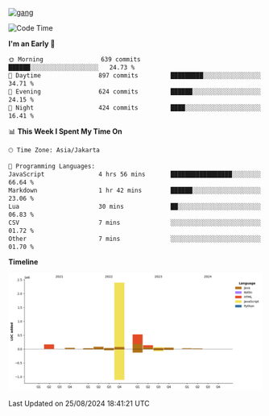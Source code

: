 <!-- [<img src='https://dev.karakun.com/assets/posts/2018-09-16-jc-java-article/3duke_suspects.jpg' alt='java'>](https://github.com/yeahbutstill) -->
[<img src='https://asset-2.tstatic.net/tribunnewswiki/foto/bank/images/Mozart.jpg' alt='gang'>](https://github.com/yeahbutstill)

<!--START_SECTION:waka-->
![Code Time](http://img.shields.io/badge/Code%20Time-2%2C773%20hrs%2043%20mins-blue)

**I'm an Early 🐤** 

```text
🌞 Morning                639 commits         ██████░░░░░░░░░░░░░░░░░░░   24.73 % 
🌆 Daytime                897 commits         █████████░░░░░░░░░░░░░░░░   34.71 % 
🌃 Evening                624 commits         ██████░░░░░░░░░░░░░░░░░░░   24.15 % 
🌙 Night                  424 commits         ████░░░░░░░░░░░░░░░░░░░░░   16.41 % 
```


📊 **This Week I Spent My Time On** 

```text
🕑︎ Time Zone: Asia/Jakarta

💬 Programming Languages: 
JavaScript               4 hrs 56 mins       █████████████████░░░░░░░░   66.64 % 
Markdown                 1 hr 42 mins        ██████░░░░░░░░░░░░░░░░░░░   23.06 % 
Lua                      30 mins             ██░░░░░░░░░░░░░░░░░░░░░░░   06.83 % 
CSV                      7 mins              ░░░░░░░░░░░░░░░░░░░░░░░░░   01.72 % 
Other                    7 mins              ░░░░░░░░░░░░░░░░░░░░░░░░░   01.70 % 
```

**Timeline**

![Lines of Code chart](https://raw.githubusercontent.com/yeahbutstill/yeahbutstill/main/assets/bar_graph.png)


 Last Updated on 25/08/2024 18:41:21 UTC
<!--END_SECTION:waka-->
